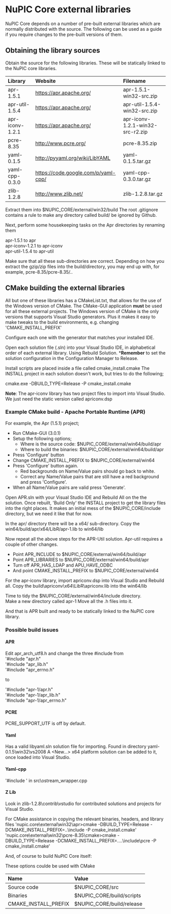 # NuPIC Core external libraries

NuPIC Core depends on a number of pre-built external libraries which are
normally distributed with the source.  The following can be used as a guide if you require changes to the pre-built versions of them.

## Obtaining the library sources

Obtain the source for the following libraries. These will be statically linked to the NuPIC core libraries.

| Library | Website | Filename |
|:------- |:------- |:-------- |
| apr-1.5.1 | https://apr.apache.org/ | apr-1.5.1-win32-src.zip |
| apr-util-1.5.4 | https://apr.apache.org/ | apr-util-1.5.4-win32-src.zip |
| apr-iconv-1.2.1 | https://apr.apache.org/ | apr-iconv-1.2.1-win32-src-r2.zip |
| pcre-8.35 | http://www.pcre.org/ | pcre-8.35.zip |
| yaml-0.1.5 | http://pyyaml.org/wiki/LibYAML | yaml-0.1.5.tar.gz |
| yaml-cpp-0.3.0 | https://code.google.com/p/yaml-cpp/ | yaml-cpp-0.3.0.tar.gz |
| zlib-1.2.8 | http://www.zlib.net/ | zlib-1.2.8.tar.gz |

Extract them into $NUPIC_CORE/external/win32/build The root .gitignore contains a rule to make any directory called build/ be ignored by Github.

Next, perform some housekeeping tasks on the Apr directories by renaming them  

apr-1.5.1 to apr  
apr-iconv-1.2.1 to apr-iconv  
apr-util-1.5.4 to apr-util  

Make sure that all these sub-directories are correct. Depending on how you extract the gzip/zip files into the build/directory, you may end up with, for example, pcre-8.35/pcre-8.35/..  

## CMake building the external libraries

All but one of these libraries has a CMakeList.txt, that allows for the use of the Windows version of CMake. The CMake-GUI application **must** be used for all these external projects. The Windows version of CMake is the only versions that supports Visual Studio generators. Plus it makes it easy to make tweaks to the build environments, e.g. changing 'CMAKE_INSTALL_PREFIX'

Configure each one with the generator that matches your installed IDE.

Open each solution file (.sln) into your Visual Studio IDE, in alphabetical order of each external library. Using Rebuild Solution. ***Remember** to set the solution configuration in the Configuration Manager to Release.

Install scripts are placed inside a file called cmake_install.cmake The INSTALL project in each solution doesn't work, but tries to do the following;  

cmake.exe -DBUILD_TYPE=Release -P cmake_install.cmake

**Note**: The apr-iconv library has two project files to import into Visual Studio. We just need the static version called apriconv.dsp

### Example CMake build - Apache Portable Runtime (APR)

For example, the Apr (1.5.1) project;  
  - Run CMake-GUI (3.0.1)
  - Setup the following options;
    * Where is the source code:    $NUPIC_CORE/external/win64/build/apr  
    * Where to build the binaries: $NUPIC_CORE/external/win64/build/apr  
  - Press 'Configure' button
  - Change CMAKE_INSTALL_PREFIX to $NUPIC_CORE/external/win64  
  - Press 'Configure' button again.
    * Red backgrounds on Name/Value pairs should go back to white.
    * Correct any Name/Value pairs that are still have a red background and press 'Configure'.
  - When all Name/Value pairs are valid press 'Generate'.

Open APR.sln with your Visual Studio IDE and Rebuild All on the the solution. Once rebuilt, 'Build Only' the INSTALL project to get the library files into the right places. It makes an initial mess of the $NUPIC_CORE/include directory, but we need it like that for now.

In the apr/ directory there will be a x64/ sub-directory. Copy the win64/build/apr/x64/LibR/apr-1.lib to win64/lib

Now repeat all the above steps for the APR-Util solution. Apr-util requires a couple of other changes. 

  * Point APR_INCLUDE to $NUPIC_CORE/external/win64/build/apr
  * Point APR_LIBRARIES to $NUPIC_CORE/external/win64/build/apr
  * Turn off APR_HAS_LDAP and APU_HAVE_ODBC
  * And point CMAKE_INSTALL_PREFIX to $NUPIC_CORE/external/win64

For the apr-iconv library, import apriconv.dsp into Visual Studio and Rebuild all. Copy the build\apriconv\x64\LibR\apriconv.lib into the win64/lib

Time to tidy the $NUPIC_CORE/external/win64/include directory.  
Make a new directory called apr-1 Move all the .h files into it.

And that is APR built and ready to be statically linked to the NuPIC core library.

### Possible build issues  

#### APR

Edit apr_arch_utf8.h and change the three #include from  
'#include "apr.h"  
'#include "apr_lib.h"  
'#include "apr_errno.h"  

to 

'#include "apr-1/apr.h"  
'#include "apr-1/apr_lib.h"  
'#include "apr-1/apr_errno.h"  

#### PCRE

PCRE_SUPPORT_UTF is off by default.

#### Yaml

Has a valid libyaml.sln solution file for importing. Found in directory yaml-0.1.5\win32\vs2008 A <New...> x64 platform solution can be added to it, once loaded into Visual Studio.

#### Yaml-cpp  

'#include <algorithm>' in src\ostream_wrapper.cpp  

#### Z Lib  

Look in zlib-1.2.8\contrib\vstudio for contributed solutions and projects for Visual Studio.


For CMake assistance in copying the relevant binaries, headers, and library files 
'nupic.core\external\win32\apr>cmake -DBUILD_TYPE=Release -DCMAKE_INSTALL_PREFIX=..\include -P cmake_install.cmake'  
'nupic.core\external\win32\pcre-8.35\cmake>cmake -DBUILD_TYPE=Release -DCMAKE_INSTALL_PREFIX=..\..\include\pcre -P cmake_install.cmake'  


And, of course to build NuPIC Core itself:

These options coulde be used with CMake  

| Name | Value |
|:---- |:----- |
| Source code | $NUPIC_CORE/src |
| Binaries | $NUPIC_CORE/build/scripts |
| CMAKE_INSTALL_PREFIX | $NUPIC_CORE/build/release |
